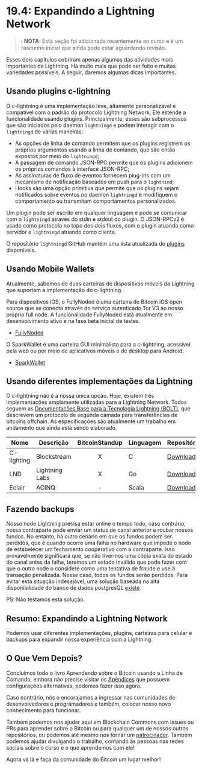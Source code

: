 # 19.4: Expandindo a Lightning Network

> :information_source: **NOTA:** Esta seção foi adicionada recentemente ao curso e é um rascunho inicial que ainda pode estar aguardando revisão.

Esses dois capítulos cobriram apenas algumas das atividades mais importantes da Lightning. Há muito mais que pode ser feito e muitas variedades possíveis. A seguir, daremos algumas dicas importantes.

## Usando plugins c-lightning

O c-lightning é uma implementação leve, altamente personalizável e compatível com o padrão do protocolo Lightning Network. Ele estende a funcionalidade usando plugins. Principalmente, esses são subprocessos que são iniciados pelo daemon `lightningd` e podem interagir com o `lightningd` de várias maneiras:

* As opções de linha de comando permitem que os plugins registrem os próprios argumentos usando a linha de comando, que são então expostos por meio do `lightningd`;
* A passagem de comando JSON-RPC permite que os plugins adicionem os próprios comandos à interface JSON-RPC;
* As assinaturas de fluxo de eventos fornecem plug-ins com um mecanismo de notificação baseados em push para o `lightnind`;
* Hooks são uma opção primitiva que permite que os plugins sejam notificados sobre eventos no daemon `lightningd` e modifiquem o comportamento ou transmitam comportamentos personalizados.

Um plugin pode ser escrito em qualquer linguagem e pode se comunicar com o `lightningd` através do stdin e stdout do plugin. O JSON-RPCv2 é usado como protocolo no topo dos dois fluxos, com o plugin atuando como servidor e `lightningd` atuando como cliente.

O repositório `lightningd` GitHub mantém uma lista atualizada de [plugins](https://github.com/lightningd/plugins) disponíveis.

## Usando Mobile Wallets

Atualmente, sabemos de duas carteiras de dispositivos móveis da Lightning que suportam a implementação do c-lightning.

Para dispositivos iOS, o FullyNoded é uma carteira de Bitcoin iOS open source que se conecta através do serviço autenticado Tor V3 ao nosso próprio full node. A funcionalidade FullyNoded está atualmente em desenvolvimento ativo e na fase beta inicial de testes.

* [FullyNoded](https://github.com/Fonta1n3/FullyNoded/blob/master/Docs/Lightning.md)

O SparkWallet é uma carteira GUI minimalista para a c-lightning, acessível pela web ou por meio de aplicativos móveis e de desktop para Android.

* [SparkWallet](https://github.com/shesek/spark-wallet)

## Usando diferentes implementações da Lightning

O c-lightning não é a nossa única opção. Hoje, existem três implementações amplamente utilizadas para a Lightning Network. Todos seguem as [Documentações Base para a Tecnologia Lightning (BOLT)](https://github.com/lightningnetwork/lightning-rfc), que descrevem um protocolo de segunda camada para transferências de bitcoins offchain. As especificações são atualmente um trabalho em andamento que ainda está sendo elaborado.

| Nome  | Descrição | BitcoinStandup | Linguagem | Repositório |
| ------------- | ------------- | :---: | ------------- | ------------- |
| C-lighting  | Blockstream  | X | C | [Download](https://github.com/ElementsProject/lightning) |
| LND  | Lightning Labs  | X | Go | [Download](https://github.com/lightningnetwork/lnd) |
| Eclair  | ACINQ  | - | Scala | [Download](https://github.com/ACINQ/eclair) |

## Fazendo backups

Nosso node Lightning precisa estar online o tempo todo, caso contrário, nossa contraparte pode enviar um status de canal anterior e roubar nossos fundos. No entanto, há outro cenário em que os fundos podem ser perdidos, que é quando ocorre uma falha no hardware que impede o node de estabelecer um fechamento cooperativo com a contraparte. Isso provavelmente significará que, se não tivermos uma cópia exata do estado do canal antes da falha, teremos um estado inválido que pode fazer com que o outro node o considere como uma tentativa de fraude e use a transação penalizada. Nesse caso, todos os fundos serão perdidos. Para evitar esta situação indesejável, uma solução baseada na alta disponibilidade do banco de dados postgresQL [existe](https://github.com/gabridome/docs/blob/master/c-lightning_with_postgresql_reliability.md).

PS: Não testamos esta solução.

## Resumo: Expandindo a Lightning Network

Podemos usar diferentes implementações, plugins, carteiras para celular e backups para expandir nossa experiência com a Lightning.

## O Que Vem Depois?

Concluímos todo o livro Aprendendo sobre o Bitcoin usando a Linha de Comando, embora não precise visitar os [Apêndices](A0_Apêndices.md) que possuem configurações alternativas, podemos fazer isso agora.

Caso contrário, nós o encorajamos a ingressar nas comunidades de desenvolvedores e programadores e também, colocar nosso novo conhecimento para funcionar.

Também podemos nos ajudar aqui em Blockchain Commons com issues ou PRs para aprender sobre o Bitcoin ou para qualquer um de nossos outros repositórios, ou podemos até mesmo nos tornar um [patrocinador](https://github.com/sponsors/BlockchainCommons). Também podemos ajudar divulgando o trabalho, contando às pessoas nas redes sociais sobre o curso e o que aprendemos com ele!

Agora vá lá e faça da comunidade do Bitcoin um lugar melhor!